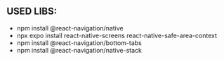 ## USED LIBS:

- npm install @react-navigation/native
- npx expo install react-native-screens react-native-safe-area-context
- npm install @react-navigation/bottom-tabs
- npm install @react-navigation/native-stack
